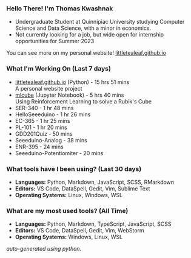 
### Hello There! I'm Thomas Kwashnak

- Undergraduate Student at Quinnipiac University studying Computer Science and Data Science, with a minor in economics.
- Not currently looking for a job, but wide open for internship opportunities for Summer 2023

You can see more on my personal website! [littletealeaf.github.io](https://littletealeaf.github.io)

### What I'm Working On (Last 7 days)
<ul><li><a href="https://github.com/LittleTealeaf/littletealeaf.github.io">littletealeaf.github.io</a> (Python) - 15 hrs 51 mins<br>A personal website project</li><li><a href="https://github.com/LittleTealeaf/mlcube">mlcube</a> (Jupyter Notebook) - 5 hrs 40 mins<br>Using Reinforcement Learning to solve a Rubik's Cube</li><li>SER-340 - 1 hr 48 mins</li><li>HelloSeeeduino - 1 hr 26 mins</li><li>EC-365 - 1 hr 25 mins</li><li>PL-101 - 1 hr 20 mins</li><li>GDD201Quiz - 50 mins</li><li>Seeeduino-Analog - 38 mins</li><li>ENR-395 - 24 mins</li><li>Seeeduino-Potentiomiter - 20 mins</li></ul>

### What tools have I been using? (Last 30 days)
- **Languages:** Python, Markdown, JavaScript, SCSS, RMarkdown
- **Editors:** VS Code, DataSpell, Gedit, Vim, Sublime Text
- **Operating Systems:** Linux, Windows, WSL

### What are my most used tools? (All Time)
- **Languages:** Python, Markdown, TypeScript, JavaScript, SCSS
- **Editors:** VS Code, DataSpell, Gedit, Vim, WebStorm
- **Operating Systems:** Windows, Linux, WSL

*auto-generated using python.*
